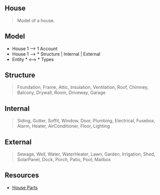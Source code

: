 House
----
>Model of a house.

Model
-----
* House 1 --> 1 Account
* House 1 --> * Structure | Internal | External
* Entity * <--> * Types

Structure
---------
>Foundation, Frame, Attic, Insulation, Ventilation, Roof, Chimney, Balcony, Drywall,
>Room, Driveway, Garage

Internal
--------
>Siding, Gutter, Soffit, Window, Door, Plumbing, Electrical, Fusebox, Alarm, Heater,
>AirConditioner, Floor, Lighting

External
--------
>Sewage, Well, Water, WaterHeater, Lawn, Garden, Irrigation, Shed, SolarPanel, Dock,
>Porch, Patio, Pool, Mailbox

Resources
---------
* [House Parts](https://www.hippo.com/learn-center/parts-of-a-house)